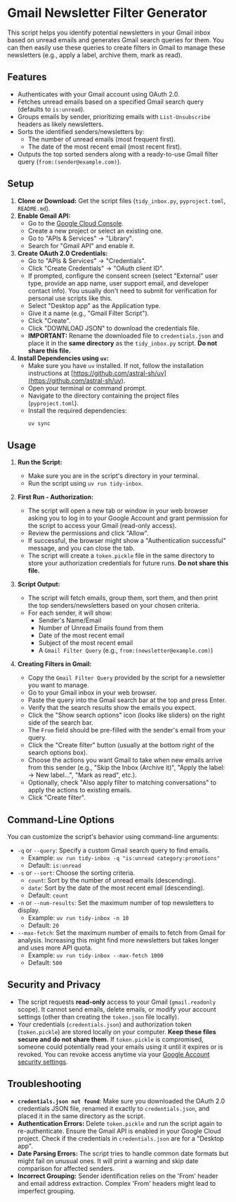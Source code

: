 # Gmail Newsletter Filter Generator

This script helps you identify potential newsletters in your Gmail inbox based on unread emails and generates Gmail search queries for them. You can then easily use these queries to create filters in Gmail to manage these newsletters (e.g., apply a label, archive them, mark as read).

## Features

- Authenticates with your Gmail account using OAuth 2.0.
- Fetches unread emails based on a specified Gmail search query (defaults to `is:unread`).
- Groups emails by sender, prioritizing emails with `List-Unsubscribe` headers as likely newsletters.
- Sorts the identified senders/newsletters by:
    - The number of unread emails (most frequent first).
    - The date of the most recent email (most recent first).
- Outputs the top sorted senders along with a ready-to-use Gmail filter query (`from:(sender@example.com)`).

## Setup

1.  **Clone or Download:** Get the script files (`tidy_inbox.py`, `pyproject.toml`, `README.md`).
2.  **Enable Gmail API:**
    *   Go to the [Google Cloud Console](https://console.cloud.google.com/).
    *   Create a new project or select an existing one.
    *   Go to "APIs & Services" -> "Library".
    *   Search for "Gmail API" and enable it.
3.  **Create OAuth 2.0 Credentials:**
    *   Go to "APIs & Services" -> "Credentials".
    *   Click "Create Credentials" -> "OAuth client ID".
    *   If prompted, configure the consent screen (select "External" user type, provide an app name, user support email, and developer contact info). You usually don't need to submit for verification for personal use scripts like this.
    *   Select "Desktop app" as the Application type.
    *   Give it a name (e.g., "Gmail Filter Script").
    *   Click "Create".
    *   Click "DOWNLOAD JSON" to download the credentials file.
    *   **IMPORTANT:** Rename the downloaded file to `credentials.json` and place it in the **same directory** as the `tidy_inbox.py` script. **Do not share this file.**
4.  **Install Dependencies using `uv`:**
    *   Make sure you have `uv` installed. If not, follow the installation instructions at [https://github.com/astral-sh/uv](https://github.com/astral-sh/uv).
    *   Open your terminal or command prompt.
    *   Navigate to the directory containing the project files (`pyproject.toml`).
    *   Install the required dependencies:
        ```bash
        uv sync
        ```

## Usage

1.  **Run the Script:**
    *   Make sure you are in the script's directory in your terminal.
    *   Run the script using `uv run tidy-inbox`.

2.  **First Run - Authorization:**
    *   The script will open a new tab or window in your web browser asking you to log in to your Google Account and grant permission for the script to access your Gmail (read-only access).
    *   Review the permissions and click "Allow".
    *   If successful, the browser might show a "Authentication successful" message, and you can close the tab.
    *   The script will create a `token.pickle` file in the same directory to store your authorization credentials for future runs. **Do not share this file.**

3.  **Script Output:**
    *   The script will fetch emails, group them, sort them, and then print the top senders/newsletters based on your chosen criteria.
    *   For each sender, it will show:
        *   Sender's Name/Email
        *   Number of Unread Emails found from them
        *   Date of the most recent email
        *   Subject of the most recent email
        *   A `Gmail Filter Query` (e.g., `from:(newsletter@example.com)`)

4.  **Creating Filters in Gmail:**
    *   Copy the `Gmail Filter Query` provided by the script for a newsletter you want to manage.
    *   Go to your Gmail inbox in your web browser.
    *   Paste the query into the Gmail search bar at the top and press Enter.
    *   Verify that the search results show the emails you expect.
    *   Click the "Show search options" icon (looks like sliders) on the right side of the search bar.
    *   The `From` field should be pre-filled with the sender's email from your query.
    *   Click the "Create filter" button (usually at the bottom right of the search options box).
    *   Choose the actions you want Gmail to take when new emails arrive from this sender (e.g., "Skip the Inbox (Archive it)", "Apply the label: -> New label...", "Mark as read", etc.).
    *   Optionally, check "Also apply filter to matching conversations" to apply the actions to existing emails.
    *   Click "Create filter".

## Command-Line Options

You can customize the script's behavior using command-line arguments:

*   `-q` or `--query`: Specify a custom Gmail search query to find emails.
    *   Example: `uv run tidy-inbox -q "is:unread category:promotions"`
    *   Default: `is:unread`
*   `-s` or `--sort`: Choose the sorting criteria.
    *   `count`: Sort by the number of unread emails (descending).
    *   `date`: Sort by the date of the most recent email (descending).
    *   Default: `count`
*   `-n` or `--num-results`: Set the maximum number of top newsletters to display.
    *   Example: `uv run tidy-inbox -n 10`
    *   Default: `20`
*   `--max-fetch`: Set the maximum number of emails to fetch from Gmail for analysis. Increasing this might find more newsletters but takes longer and uses more API quota.
    *   Example: `uv run tidy-inbox --max-fetch 1000`
    *   Default: `500`

## Security and Privacy

-   The script requests **read-only** access to your Gmail (`gmail.readonly` scope). It cannot send emails, delete emails, or modify your account settings (other than creating the `token.json` file locally).
-   Your credentials (`credentials.json`) and authorization token (`token.pickle`) are stored locally on your computer. **Keep these files secure and do not share them.** If `token.pickle` is compromised, someone could potentially read your emails using it until it expires or is revoked. You can revoke access anytime via your [Google Account security settings](https://myaccount.google.com/permissions).

## Troubleshooting

-   **`credentials.json not found`**: Make sure you downloaded the OAuth 2.0 credentials JSON file, renamed it exactly to `credentials.json`, and placed it in the same directory as the script.
-   **Authentication Errors:** Delete `token.pickle` and run the script again to re-authenticate. Ensure the Gmail API is enabled in your Google Cloud project. Check if the credentials in `credentials.json` are for a "Desktop app".
-   **Date Parsing Errors:** The script tries to handle common date formats but might fail on unusual ones. It will print a warning and skip date comparison for affected senders.
-   **Incorrect Grouping:** Sender identification relies on the 'From' header and email address extraction. Complex 'From' headers might lead to imperfect grouping.
